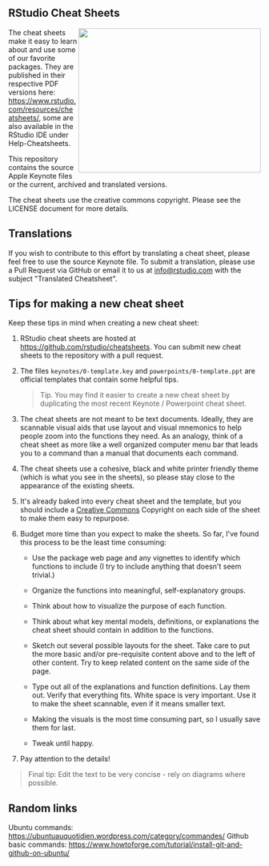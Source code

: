 
## RStudio Cheat Sheets

<img src="pngs/rstudio-ide.png" width=364 height=288 align="right"/>

The cheat sheets make it easy to learn about and use some of our favorite packages. They are published in their respective PDF versions here: https://www.rstudio.com/resources/cheatsheets/, some are also available in the RStudio IDE under Help-Cheatsheets.

This repository contains the source Apple Keynote files or the current, archived and translated versions.

The cheat sheets use the creative commons copyright. Please see the LICENSE document for more details.

## Translations

If you wish to contribute to this effort by translating a cheat sheet, please feel free to use the source Keynote file. To submit a translation, please use a Pull Request via GitHub or email it to us at [info@rstudio.com](mailto:info@rstudio.com) with the subject "Translated Cheatsheet".

## Tips for making a new cheat sheet

Keep these tips in mind when creating a new cheat sheet:

1. RStudio cheat sheets are hosted at https://github.com/rstudio/cheatsheets. You can submit new cheat sheets to the repository with a pull request.

1. The files `keynotes/0-template.key` and `powerpoints/0-template.ppt` are official templates that contain some helpful tips.

    > Tip. You may find it easier to create a new cheat sheet by duplicating the most recent Keynote / Powerpoint cheat sheet.

1. The cheat sheets are not meant to be text documents. Ideally, they are scannable visual aids that use layout and visual mnemonics to help people zoom into the functions they need. As an analogy, think of a cheat sheet as more like a well organized computer menu bar that leads you to a command than a manual that documents each command.

1. The cheat sheets use a cohesive, black and white printer friendly theme (which is what you see in the sheets), so please stay close to the appearance of the existing sheets.

1. It's already baked into every cheat sheet and the template, but you should include a [Creative Commons](https://creativecommons.org/) Copyright on each side of the sheet to make them easy to repurpose.

1. Budget more time than you expect to make the sheets. So far, I've found this process to be the least time consuming:

    * Use the package web page and any vignettes to identify which functions to include (I try to include anything that doesn't seem trivial.)

    * Organize the functions into meaningful, self-explanatory groups.

    * Think about how to visualize the purpose of each function.

    * Think about what key mental models, definitions, or explanations the cheat sheet should contain in addition to the functions.

    * Sketch out several possible layouts for the sheet. Take care to put the more basic and/or pre-requisite content above and to the left of other content. Try to keep related content on the same side of the page.

    * Type out all of the explanations and function definitions. Lay them out. Verify that everything fits. White space is very important. Use it to make the sheet scannable, even if it means smaller text.

    * Making the visuals is the most time consuming part, so I usually save them for last.

    * Tweak until happy. 

1. Pay attention to the details!

> Final tip: Edit the text to be very concise - rely on diagrams where possible.

## Random links

Ubuntu commands: https://ubuntuauquotidien.wordpress.com/category/commandes/
Github basic commands: https://www.howtoforge.com/tutorial/install-git-and-github-on-ubuntu/

